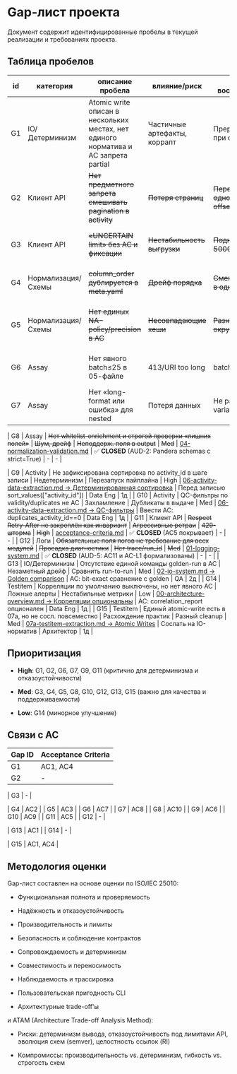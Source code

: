 # Gap-лист проекта

Документ содержит идентифицированные пробелы в текущей реализации и требованиях проекта.

## Таблица пробелов

| id | категория | описание пробела | влияние/риск | как воспроизвести | приоритет | ref | предложенное исправление | владелец | ETA |
|---|---|---|---|---|---|---|---|---|---|
| G1 | IO/Детерминизм | Atomic write описан в нескольких местах, нет единого норматива и AC запрета partial | Частичные артефакты, коррапт | Прервать запись при ошибке | High | [02-io-system.md → Протокол Atomic Write](requirements/02-io-system.md#протокол-atomic-write) | Вынести единый раздел и сослаться из всех пайплайнов; добавить AC | Архитектор | 2д |
| G2 | Клиент API | ~~Нет предметного запрета смешивать pagination в activity~~ | ~~Потеря страниц~~ | ~~Передать одновременно offset+cursor~~ | ~~High~~ | [03-data-extraction.md → Валидация стратегии](requirements/03-data-extraction.md#запрет-смешивания-стратегий) | ✅ **CLOSED** (v3.0: все ChEMBL pipelines унифицированы на batch IDs стратегию) | - | - |
| G3 | Клиент API | ~~«UNCERTAIN limit» без AC и фиксации~~ | ~~Нестабильность выгрузки~~ | ~~Поднять limit до 5000~~ | ~~Med~~ | [06-activity-data-extraction.md → TODO](requirements/06-activity-data-extraction.md#⚠️-todo-максимальный-limit-для-activity-api) | ✅ **CLOSED** (AUD-1: пометка как TODO с бинарным поиском) | - | - |
| G4 | Нормализация/Схемы | ~~column_order дублируется в meta.yaml~~ | ~~Дрейф порядка~~ | ~~Сменить порядок в одном месте~~ | ~~High~~ | [04-normalization-validation.md](requirements/04-normalization-validation.md#централизованная-политика-na-policy-и-precision-policy-aud-2) | ✅ **CLOSED** (AUD-2: единый источник истины в схеме) | - | - |
| G5 | Нормализация/Схемы | ~~Нет единых NA-policy/precision в AC~~ | ~~Несовпадающие хеши~~ | ~~Разные округления~~ | ~~Med~~ | [04-normalization-validation.md](requirements/04-normalization-validation.md#централизованная-политика-na-policy-и-precision-policy-aud-2) | ✅ **CLOSED** (AUD-2: централизованная NA/Precision policy) | - | - |
| G6 | Assay | Нет явного batch≤25 в 05-файле | 413/URI too long | batch=100 | High | [00-architecture-overview.md → Assay batch](requirements/00-architecture-overview.md#конфигурация) | Добавить требование и валидацию конфига | ETL Eng | 1д |
| G7 | Assay | Нет «long-format или ошибка» для nested | Потеря данных | Не раскрыть variant_sequences | High | [00-architecture-overview.md → Long format](requirements/00-architecture-overview.md) | Ввести expand_* функции и AC | ETL Eng | 2д |

| G8 | Assay | ~~Нет whitelist-enrichment и строгой проверки «лишних полей»~~ | ~~Шум, дрейф~~ | ~~Неподдерж. поля в output~~ | ~~Med~~ | [04-normalization-validation.md](requirements/04-normalization-validation.md#централизованная-политика-na-policy-и-precision-policy-aud-2) | ✅ **CLOSED** (AUD-2: Pandera schemas с strict=True) | - | - |

| G9 | Activity | Не зафиксирована сортировка по activity_id в шаге записи | Недетерминизм | Перезапуск пайплайна | High | [06-activity-data-extraction.md → Детерминированная сортировка](requirements/06-activity-data-extraction.md#детерминизм) | Перед записью sort_values(["activity_id"]) | Data Eng | 1д |
| G10 | Activity | QC-фильтры по validity/duplicates не AC | Захламление | Дубликаты в выдаче | Med | [06-activity-data-extraction.md → QC-фильтры](requirements/06-activity-data-extraction.md#11-quality-control) | Ввести AC: duplicates_activity_id==0 | Data Eng | 1д |
| G11 | Клиент API | ~~Respect Retry-After не закреплён как инвариант~~ | ~~Агрессивные ретраи~~ | ~~429-шторма~~ | ~~High~~ | [acceptance-criteria.md](acceptance-criteria.md#ac5-respect-retry-after) | ✅ **CLOSED** (AC5 покрывает) | - | - |
| G12 | Логи | ~~Обязательные поля логов не требование для всех модулей~~ | ~~Просадка диагностики~~ | ~~Нет trace/run_id~~ | ~~Med~~ | [01-logging-system.md](requirements/01-logging-system.md#acceptance-criteria-aud-5) | ✅ **CLOSED** (AUD-5: AC11 и AC-L1 формализованы) | - | - |
| G13 | IO/Детерминизм | Отсутствие единой команды golden-run в AC | Незаметный дрейф | Сравнить run-to-run | Med | [02-io-system.md → Golden comparison](requirements/02-io-system.md#сценарий-golden-run) | AC: bit-exact сравнение с golden | QA | 2д |
| G14 | Testitem | Корреляции по умолчанию выключены, но нет явного AC | Ложные алерты | Нестабильные метрики | Low | [00-architecture-overview.md → Корреляции опциональны](requirements/00-architecture-overview.md) | AC: correlation_report опционален | Data Eng | 1д |
| G15 | Testitem | Единый atomic-write есть в 07a, но не сосл. повсеместно | Расхождение практик | Разный cleanup | Med | [07a-testitem-extraction.md → Atomic Writes](requirements/07a-testitem-extraction.md) | Сослать на IO-норматив | Архитектор | 1д |

## Приоритизация

- **High**: G1, G2, G6, G7, G9, G11 (критично для детерминизма и отказоустойчивости)

- **Med**: G3, G4, G5, G8, G10, G12, G13, G15 (важно для качества и поддерживаемости)

- **Low**: G14 (минорное улучшение)

## Связи с AC

| Gap ID | Acceptance Criteria |
|--------|-------------------|
| G1 | AC1, AC4 |
| G2 | - |

| G3 | - |

| G4 | AC2 |
| G5 | AC3 |
| G6 | AC7 |
| G7 | AC8 |
| G8 | AC10 |
| G9 | AC6 |
| G10 | AC9 |
| G11 | AC5 |
| G12 | - |

| G13 | AC1 |
| G14 | - |

| G15 | AC1, AC4 |

## Методология оценки

Gap-лист составлен на основе оценки по ISO/IEC 25010:

- Функциональная полнота и проверяемость

- Надёжность и отказоустойчивость

- Производительность и лимиты

- Безопасность и соблюдение контрактов

- Сопровождаемость и детерминизм

- Совместимость и переносимость

- Наблюдаемость и трассировка

- Пользовательская пригодность CLI

- Архитектурные trade-off'ы

и ATAM (Architecture Trade-off Analysis Method):

- Риски: детерминизм вывода, отказоустойчивость под лимитами API, эволюция схем (semver), целостность ссылок (RI)

- Компромиссы: производительность vs. детерминизм, гибкость vs. строгость схем

